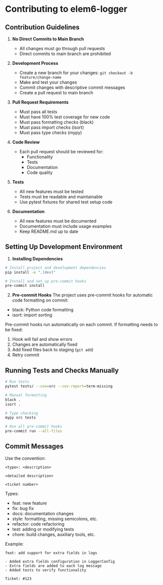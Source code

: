 # Contributing to elem6-logger

## Contribution Guidelines

1. **No Direct Commits to Main Branch**
   - All changes must go through pull requests
   - Direct commits to main branch are prohibited

2. **Development Process**
   - Create a new branch for your changes: `git checkout -b feature/change-name`
   - Make and test your changes
   - Commit changes with descriptive commit messages
   - Create a pull request to main branch

3. **Pull Request Requirements**
   - Must pass all tests
   - Must have 100% test coverage for new code
   - Must pass formatting checks (black)
   - Must pass import checks (isort)
   - Must pass type checks (mypy)

4. **Code Review**
   - Each pull request should be reviewed for:
     - Functionality
     - Tests
     - Documentation
     - Code quality

5. **Tests**
   - All new features must be tested
   - Tests must be readable and maintainable
   - Use pytest fixtures for shared test setup code

6. **Documentation**
   - All new features must be documented
   - Documentation must include usage examples
   - Keep README.md up to date

## Setting Up Development Environment

1. **Installing Dependencies**
```bash
# Install project and development dependencies
pip install -e ".[dev]"

# Install and set up pre-commit hooks
pre-commit install
```

2. **Pre-commit Hooks**
The project uses pre-commit hooks for automatic code formatting on commit:
- black: Python code formatting
- isort: import sorting

Pre-commit hooks run automatically on each commit. If formatting needs to be fixed:
1. Hook will fail and show errors
2. Changes are automatically fixed
3. Add fixed files back to staging (`git add`)
4. Retry commit

## Running Tests and Checks Manually

```bash
# Run tests
pytest tests/ --cov=src --cov-report=term-missing

# Manual formatting
black .
isort .

# Type checking
mypy src tests

# Run all pre-commit hooks
pre-commit run --all-files
```

## Commit Messages

Use the convention:

```
<type>: <description>

<detailed description>

<ticket number>
```

Types:
- feat: new feature
- fix: bug fix
- docs: documentation changes
- style: formatting, missing semicolons, etc.
- refactor: code refactoring
- test: adding or modifying tests
- chore: build changes, auxiliary tools, etc.

Example:
```
feat: add support for extra fields in logs

- Added extra fields configuration in LoggerConfig
- Extra fields are added to each log message
- Added tests to verify functionality

Ticket: #123
